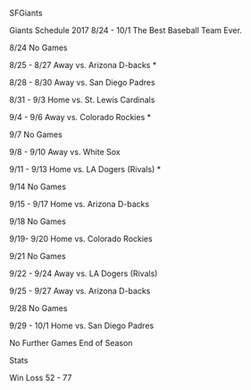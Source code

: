 SFGiants


Giants Schedule 2017 8/24 - 10/1
The Best Baseball Team Ever.

8/24
No Games

8/25 - 8/27 Away
vs. Arizona D-backs *

8/28 - 8/30 Away
vs. San Diego Padres

8/31 - 9/3 Home
vs. St. Lewis Cardinals

9/4 - 9/6 Away
vs. Colorado Rockies *

9/7
No Games

9/8 - 9/10 Away
vs. White Sox

9/11 - 9/13 Home
vs. LA Dogers (Rivals) *

9/14
No Games

9/15 - 9/17 Home
vs. Arizona D-backs

9/18
No Games

9/19- 9/20 Home
vs. Colorado Rockies

9/21
No Games

9/22 - 9/24 Away
vs. LA Dogers (Rivals)

9/25 - 9/27 Away
vs. Arizona D-backs

9/28
No Games

9/29 - 10/1 Home
vs. San Diego Padres

No Further Games End of Season

Stats

Win  Loss
52 - 77